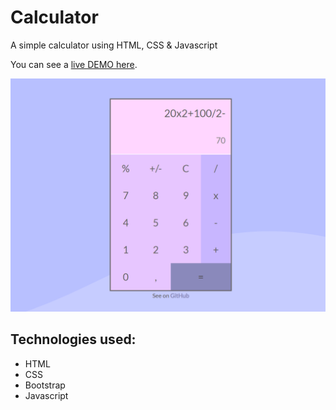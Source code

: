 # Calculator
A simple calculator using HTML, CSS & Javascript

You can see a [live DEMO here](https://manasijevikj.github.io/calculator/).

<img src="screenshot.png">

## Technologies used:
* HTML
* CSS 
* Bootstrap
* Javascript 
